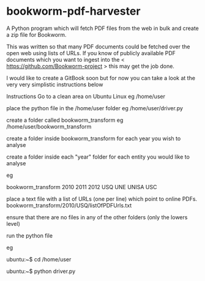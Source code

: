 # bookworm-pdf-harvester
A Python program which will fetch PDF files from the web in bulk and create a zip file for Bookworm.

This was written so that many PDF documents could be fetched over the open web using lists of URLs. If you know of publicly available PDF documents which you want to ingest into the < https://github.com/Bookworm-project > this may get the job done.

I would like to create a GitBook soon but for now you can take a look at the very very simplistic instructions below

Instructions
Go to a clean area on Ubuntu Linux eg /home/user

place the python file in the /home/user folder eg /home/user/driver.py 

create a folder called bookworm_transform eg /home/user/bookworm_transform

create a folder inside bookworm_transform for each year you wish to analyse 

create a folder inside each "year" folder for each entity you would like to analyse

eg

bookworm_transform
  2010         2011       2012
USQ  UNE       UNISA      USC

place a text file with a list of URLs (one per line) which point to online PDFs. bookworm_transform/2010/USQ/listOfPDFUrls.txt

ensure that there are no files in any of the other folders (only the lowers level)

run the python file 

eg 

ubuntu:~$ cd /home/user

ubuntu:~$ python driver.py 
